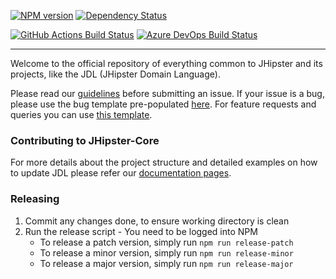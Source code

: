 [![NPM version][npm-image]][npm-url] [![Dependency Status][daviddm-image]][daviddm-url]

[![GitHub Actions Build Status][github-actions-image]][github-actions-url] [![Azure DevOps Build Status][azure-devops-image]][azure-devops-url]

---

Welcome to the official repository of everything common to JHipster and its projects, like the JDL (JHipster Domain Language).

Please read our [guidelines](/CONTRIBUTING.md#submission-guidelines) before submitting an issue.
If your issue is a bug, please use the bug template pre-populated [here](https://github.com/jhipster/jhipster-core/issues/new?template=BUG_REPORT.md).
For feature requests and queries you can use [this template](https://github.com/jhipster/jhipster-core/issues/new?template=FEATURE_REQUEST.md).

### Contributing to JHipster-Core

For more details about the project structure and detailed examples on how to update JDL please refer our 
[documentation pages](https://github.com/jhipster/jhipster-core/blob/master/docs/contributing.md).

### Releasing

1. Commit any changes done, to ensure working directory is clean
2. Run the release script - You need to be logged into NPM
    * To release a patch version, simply run `npm run release-patch`
    * To release a minor version, simply run `npm run release-minor`
    * To release a major version, simply run `npm run release-major`

[azure-devops-image]: https://dev.azure.com/jhipster/jhipster-core/_apis/build/status/jhipster.jhipster-core?branchName=master
[azure-devops-url]: https://dev.azure.com/jhipster/jhipster-core/_build
[daviddm-image]: https://david-dm.org/jhipster/jhipster-core.svg?theme=shields.io
[daviddm-url]: https://david-dm.org/jhipster/jhipster-core
[github-actions-image]: https://github.com/jhipster/jhipster-core/workflows/Node%20CI/badge.svg
[github-actions-url]: https://github.com/jhipster/jhipster-core/actions
[npm-image]: https://badge.fury.io/js/jhipster-core.svg
[npm-url]: https://npmjs.org/package/jhipster-core
